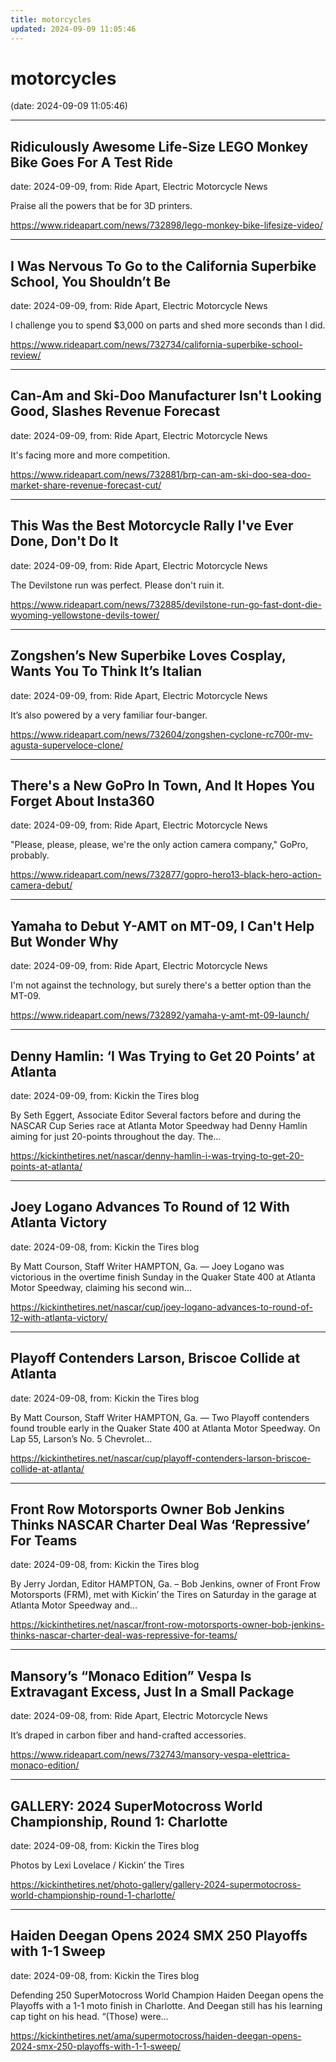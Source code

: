```yaml
---
title: motorcycles
updated: 2024-09-09 11:05:46
---
```


# motorcycles

(date: 2024-09-09 11:05:46)

---

## Ridiculously Awesome Life-Size LEGO Monkey Bike Goes For A Test Ride

date: 2024-09-09, from: Ride Apart, Electric Motorcycle News

Praise all the powers that be for 3D printers. 

<https://www.rideapart.com/news/732898/lego-monkey-bike-lifesize-video/>

---

## I Was Nervous To Go to the California Superbike School, You Shouldn’t Be

date: 2024-09-09, from: Ride Apart, Electric Motorcycle News

I challenge you to spend $3,000 on parts and shed more seconds than I did. 

<https://www.rideapart.com/news/732734/california-superbike-school-review/>

---

## Can-Am and Ski-Doo Manufacturer Isn't Looking Good, Slashes Revenue Forecast

date: 2024-09-09, from: Ride Apart, Electric Motorcycle News

It's facing more and more competition.  

<https://www.rideapart.com/news/732881/brp-can-am-ski-doo-sea-doo-market-share-revenue-forecast-cut/>

---

## This Was the Best Motorcycle Rally I've Ever Done, Don't Do It

date: 2024-09-09, from: Ride Apart, Electric Motorcycle News

The Devilstone run was perfect. Please don't ruin it. 

<https://www.rideapart.com/news/732885/devilstone-run-go-fast-dont-die-wyoming-yellowstone-devils-tower/>

---

## Zongshen’s New Superbike Loves Cosplay, Wants You To Think It’s Italian

date: 2024-09-09, from: Ride Apart, Electric Motorcycle News

It’s also powered by a very familiar four-banger.  

<https://www.rideapart.com/news/732604/zongshen-cyclone-rc700r-mv-agusta-superveloce-clone/>

---

## There's a New GoPro In Town, And It Hopes You Forget About Insta360

date: 2024-09-09, from: Ride Apart, Electric Motorcycle News

"Please, please, please, we're the only action camera company," GoPro, probably. 

<https://www.rideapart.com/news/732877/gopro-hero13-black-hero-action-camera-debut/>

---

## Yamaha to Debut Y-AMT on MT-09, I Can't Help But Wonder Why

date: 2024-09-09, from: Ride Apart, Electric Motorcycle News

I'm not against the technology, but surely there's a better option than the MT-09. 

<https://www.rideapart.com/news/732892/yamaha-y-amt-mt-09-launch/>

---

## Denny Hamlin: ‘I Was Trying to Get 20 Points’ at Atlanta

date: 2024-09-09, from: Kickin the Tires blog

By Seth Eggert, Associate Editor Several factors before and during the NASCAR Cup Series race at Atlanta Motor Speedway had Denny Hamlin aiming for just 20-points throughout the day. The&#8230;  

<https://kickinthetires.net/nascar/denny-hamlin-i-was-trying-to-get-20-points-at-atlanta/>

---

## Joey Logano Advances To Round of 12 With Atlanta Victory

date: 2024-09-08, from: Kickin the Tires blog

By Matt Courson, Staff Writer HAMPTON, Ga. — Joey Logano was victorious in the overtime finish Sunday in the Quaker State 400 at Atlanta Motor Speedway, claiming his second win&#8230;  

<https://kickinthetires.net/nascar/cup/joey-logano-advances-to-round-of-12-with-atlanta-victory/>

---

## Playoff Contenders Larson, Briscoe Collide at Atlanta

date: 2024-09-08, from: Kickin the Tires blog

By Matt Courson, Staff Writer HAMPTON, Ga. — Two Playoff contenders found trouble early in the Quaker State 400 at Atlanta Motor Speedway. On Lap 55, Larson&#8217;s No. 5 Chevrolet&#8230;  

<https://kickinthetires.net/nascar/cup/playoff-contenders-larson-briscoe-collide-at-atlanta/>

---

## Front Row Motorsports Owner Bob Jenkins Thinks NASCAR Charter Deal Was ‘Repressive’ For Teams

date: 2024-09-08, from: Kickin the Tires blog

By Jerry Jordan, Editor HAMPTON, Ga. – Bob Jenkins, owner of Front Frow Motorsports (FRM), met with Kickin’ the Tires on Saturday in the garage at Atlanta Motor Speedway and&#8230;  

<https://kickinthetires.net/nascar/front-row-motorsports-owner-bob-jenkins-thinks-nascar-charter-deal-was-repressive-for-teams/>

---

## Mansory’s “Monaco Edition” Vespa Is Extravagant Excess, Just In a Small Package

date: 2024-09-08, from: Ride Apart, Electric Motorcycle News

It’s draped in carbon fiber and hand-crafted accessories.  

<https://www.rideapart.com/news/732743/mansory-vespa-elettrica-monaco-edition/>

---

## GALLERY: 2024 SuperMotocross World Championship, Round 1: Charlotte

date: 2024-09-08, from: Kickin the Tires blog

Photos by Lexi Lovelace / Kickin&#8217; the Tires 

<https://kickinthetires.net/photo-gallery/gallery-2024-supermotocross-world-championship-round-1-charlotte/>

---

## Haiden Deegan Opens 2024 SMX 250 Playoffs with 1-1 Sweep

date: 2024-09-08, from: Kickin the Tires blog

Defending 250 SuperMotocross World Champion Haiden Deegan opens the Playoffs with a 1-1 moto finish in Charlotte. And Deegan still has his learning cap tight on his head. “(Those) were&#8230;  

<https://kickinthetires.net/ama/supermotocross/haiden-deegan-opens-2024-smx-250-playoffs-with-1-1-sweep/>

